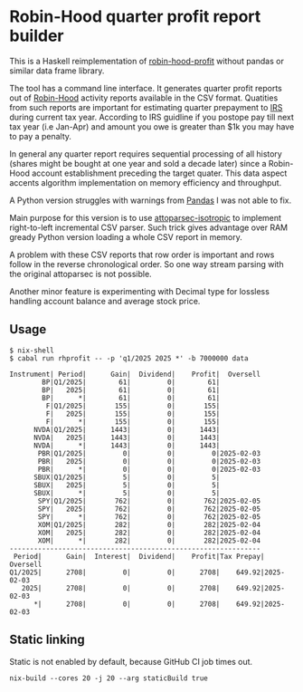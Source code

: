 # Robin-Hood quarter profit report builder

This is a Haskell reimplementation of
[robin-hood-profit](https://github.com/yaitskov/robin-hood-profit)
without pandas or similar data frame library.

The tool has a command line interface. It generates quarter profit
reports out of [Robin-Hood](https://robinhood.com/) activity reports
available in the CSV format. Quatities from such reports are important
for estimating quarter prepayment to [IRS](https://irs.gov/) during
current tax year.  According to IRS guidline if you postope pay till
next tax year (i.e Jan-Apr) and amount you owe is greater than $1k
you may have to pay a penalty.

In general any quarter report requires sequential processing of all
history (shares might be bought at one year and sold a decade later)
since a Robin-Hood account establishment preceding the target
quater. This data aspect accents algorithm implementation on memory
efficiency and throughput.



A Python version struggles with warnings from
[Pandas](https://pandas.pydata.org/) I was not able to fix.

Main purpose for this version is to use
[attoparsec-isotropic](https://github.com/yaitskov/attoparsec-isotropic)
to implement right-to-left incremental CSV parser.  Such trick gives
advantage over RAM gready Python version loading a whole CSV report in
memory.

A problem with these CSV reports that row order is important and rows
follow in the reverse chronological order. So one way stream parsing
with the original attoparsec is not possible.

Another minor feature is experimenting with Decimal type for lossless
handling account balance and average stock price.

## Usage


```shell
$ nix-shell
$ cabal run rhprofit -- -p 'q1/2025 2025 *' -b 7000000 data

Instrument| Period|      Gain|  Dividend|    Profit|  Oversell
        BP|Q1/2025|        61|         0|        61|
        BP|   2025|        61|         0|        61|
        BP|      *|        61|         0|        61|
         F|Q1/2025|       155|         0|       155|
         F|   2025|       155|         0|       155|
         F|      *|       155|         0|       155|
      NVDA|Q1/2025|      1443|         0|      1443|
      NVDA|   2025|      1443|         0|      1443|
      NVDA|      *|      1443|         0|      1443|
       PBR|Q1/2025|         0|         0|         0|2025-02-03
       PBR|   2025|         0|         0|         0|2025-02-03
       PBR|      *|         0|         0|         0|2025-02-03
      SBUX|Q1/2025|         5|         0|         5|
      SBUX|   2025|         5|         0|         5|
      SBUX|      *|         5|         0|         5|
       SPY|Q1/2025|       762|         0|       762|2025-02-05
       SPY|   2025|       762|         0|       762|2025-02-05
       SPY|      *|       762|         0|       762|2025-02-05
       XOM|Q1/2025|       282|         0|       282|2025-02-04
       XOM|   2025|       282|         0|       282|2025-02-04
       XOM|      *|       282|         0|       282|2025-02-04
--------------------------------------------------------------
 Period|      Gain|  Interest|  Dividend|    Profit|Tax Prepay|  Oversell
Q1/2025|      2708|         0|         0|      2708|    649.92|2025-02-03
   2025|      2708|         0|         0|      2708|    649.92|2025-02-03
      *|      2708|         0|         0|      2708|    649.92|2025-02-03
```


## Static linking

Static is not enabled by default, because GitHub CI job times out.

```shell
nix-build --cores 20 -j 20 --arg staticBuild true
```
